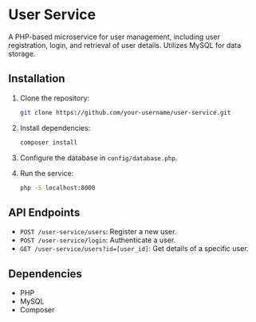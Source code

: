 # User Service

A PHP-based microservice for user management, including user registration, login, and retrieval of user details. Utilizes MySQL for data storage.

## Installation

1. Clone the repository:

    ```bash
    git clone https://github.com/your-username/user-service.git
    ```

2. Install dependencies:

    ```bash
    composer install
    ```

3. Configure the database in `config/database.php`.

4. Run the service:

    ```bash
    php -S localhost:8000
    ```

## API Endpoints

- `POST /user-service/users`: Register a new user.
- `POST /user-service/login`: Authenticate a user.
- `GET /user-service/users?id=[user_id]`: Get details of a specific user.

## Dependencies

- PHP
- MySQL
- Composer
